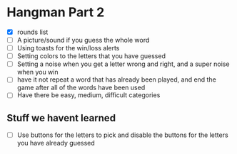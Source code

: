 # Hangman Part 2
- [x] rounds list
- [ ] A picture/sound if you guess the whole word
- [ ] Using toasts for the win/loss alerts
- [ ] Setting colors to the letters that you have guessed
- [ ] Setting a noise when you get a letter wrong and right, and a super noise when you win
- [ ] have it not repeat a word that has already been played, and end the game after all of the words have been used
- [ ] Have there be easy, medium, difficult categories

## Stuff we havent learned
- [ ] Use buttons for the letters to pick and disable the buttons for the letters you have already guessed
